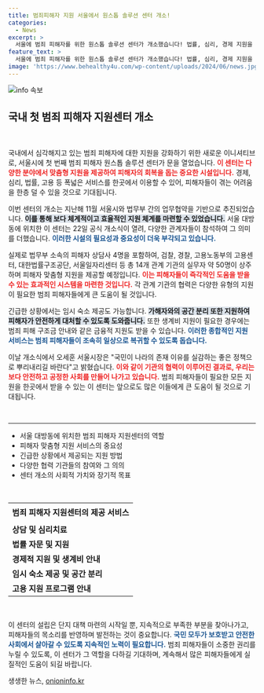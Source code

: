```yaml
---
title: 범죄피해자 지원 서울에서 원스톱 솔루션 센터 개소!
categories:
  - News
excerpt: >
  서울에 범죄 피해자를 위한 원스톱 솔루션 센터가 개소했습니다! 법률, 심리, 경제 지원을 한곳에서 받고, 맞춤형 도움으로 새로운 기회를 제공합니다. 이 놀라운 시설은 피해자들에게 안전하고 실질적인 지원을 약속합니다.
feature_text: >
  서울에 범죄 피해자를 위한 원스톱 솔루션 센터가 개소했습니다! 법률, 심리, 경제 지원을 한곳에서 받고, 맞춤형 도움으로 새로운 기회를 제공합니다. 이 놀라운 시설은 피해자들에게 안전하고 실질적인 지원을 약속합니다.
image: 'https://www.behealthy4u.com/wp-content/uploads/2024/06/news.jpg'
---
```


<p><img src="https://www.behealthy4u.com/wp-content/uploads/2024/06/news.jpg" alt="info 속보" /></p>

<h2 data-ke-size="size26">국내 첫 범죄 피해자 지원센터 개소</h2>

<p data-ke-size="size16">&nbsp;</p>

<p>국내에서 심각해지고 있는 범죄 피해자에 대한 지원을 강화하기 위한 새로운 이니셔티브로, 서울시에 첫 번째 범죄 피해자 원스톱 솔루션 센터가 문을 열었습니다. <b><span style="color: #ee2323;">이 센터는 다양한 분야에서 맞춤형 지원을 제공하여 피해자의 회복을 돕는 중요한 시설입니다.</span></b> 경제, 심리, 법률, 고용 등 폭넓은 서비스를 한곳에서 이용할 수 있어, 피해자들이 겪는 어려움을 한층 덜 수 있을 것으로 기대됩니다.</p>

<p>이번 센터의 개소는 지난해 11월 서울시와 법무부 간의 업무협약을 기반으로 추진되었습니다. <b><span style="background-color: #21538527;">이를 통해 보다 체계적이고 효율적인 지원 체계를 마련할 수 있었습니다.</span></b> 서울 대방동에 위치한 이 센터는 22일 공식 개소식이 열려, 다양한 관계자들이 참석하여 그 의미를 더했습니다. <b><span style="color: #1a5490;">이러한 시설의 필요성과 중요성이 더욱 부각되고 있습니다.</span></b></p>

<p>실제로 법무부 소속의 피해자 상담사 4명을 포함하여, 검찰, 경찰, 고용노동부의 고용센터, 대한법률구조공단, 서울일자리센터 등 총 14개 관계 기관의 실무자 약 50명이 상주하며 피해자 맞춤형 지원을 제공할 예정입니다. <b><span style="color: #ee2323;">이는 피해자들이 즉각적인 도움을 받을 수 있는 효과적인 시스템을 마련한 것입니다.</span></b> 각 관계 기관의 협력은 다양한 유형의 지원이 필요한 범죄 피해자들에게 큰 도움이 될 것입니다.</p>

<p>긴급한 상황에서는 임시 숙소 제공도 가능합니다. <b><span style="background-color: #21538527;">가해자와의 공간 분리 또한 지원하여 피해자가 안전하게 대처할 수 있도록 도와줍니다.</span></b> 또한 생계비 지원이 필요한 경우에는 범죄 피해 구조금 안내와 같은 금융적 지원도 받을 수 있습니다. <b><span style="color: #1a5490;">이러한 종합적인 지원 서비스는 범죄 피해자들이 조속히 일상으로 복귀할 수 있도록 돕습니다.</span></b></p>

<p>이날 개소식에서 오세훈 서울시장은 "국민이 나라의 존재 이유를 실감하는 좋은 정책으로 뿌리내리길 바란다"고 밝혔습니다. <b><span style="color: #ee2323;">이와 같이 기관의 협력이 이루어진 결과로, 우리는 보다 안전하고 공정한 사회를 만들어 나가고 있습니다.</span></b> 범죄 피해자들이 필요한 모든 지원을 한곳에서 받을 수 있는 이 센터는 앞으로도 많은 이들에게 큰 도움이 될 것으로 기대됩니다.</p>

<p data-ke-size="size16">&nbsp;</p>

<hr>

<ul>
    <li>서울 대방동에 위치한 범죄 피해자 지원센터의 역할</li>
    <li>피해자 맞춤형 지원 서비스의 중요성</li>
    <li>긴급한 상황에서 제공되는 지원 방법</li>
    <li>다양한 협력 기관들의 참여와 그 의의</li>
    <li>센터 개소의 사회적 가치와 장기적 목표</li>
</ul>

<p data-ke-size="size16">&nbsp;</p>

<table style="width: 100%; border-collapse: collapse;">
    <tr>
        <td style="text-align: center; height: 40px;"><b>범죄 피해자 지원센터의 제공 서비스</b></td>
    </tr>
    <tr>
        <td style="height: 17px;"><b>상담 및 심리치료</b></td>
    </tr>
    <tr>
        <td style="height: 17px;"><b>법률 자문 및 지원</b></td>
    </tr>
    <tr>
        <td style="height: 17px;"><b>경제적 지원 및 생계비 안내</b></td>
    </tr>
    <tr>
        <td style="height: 17px;"><b>임시 숙소 제공 및 공간 분리</b></td>
    </tr>
    <tr>
        <td style="height: 17px;"><b>고용 지원 프로그램 안내</b></td>
    </tr>
</table>

<p data-ke-size="size16">&nbsp;</p>

<p>이 센터의 설립은 단지 대책 마련의 시작일 뿐, 지속적으로 부족한 부분을 찾아나가고, 피해자들의 목소리를 반영하며 발전하는 것이 중요합니다. <b><span style="color: #1a5490;">국민 모두가 보호받고 안전한 사회에서 살아갈 수 있도록 지속적인 노력이 필요합니다.</span></b> 범죄 피해자들이 소중한 권리를 누릴 수 있도록, 이 센터가 그 역할을 다하길 기대하며, 계속해서 많은 피해자들에게 실질적인 도움이 되길 바랍니다.</p>
생생한 뉴스, <a href="https://onioninfo.kr" rel="dofollow">onioninfo.kr</a>


